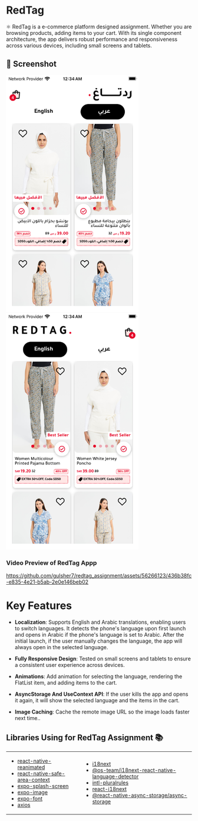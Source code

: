 # RedTag

⚛️ RedTag is a e-commerce platform designed assignment. Whether you are browsing products, adding items to your cart. With its single component architecture, the app delivers robust performance and responsiveness across various devices, including small screens and tablets.

## 📱 Screenshot

  <div>
  <img src="./documents/ar_home.png" alt="My Image" width="360">
  <img src="./documents/en_home.png" alt="My Image" width="360">
  </div>

### Video Preview of RedTag Appp

https://github.com/gulsher7/redtag_assignment/assets/56266123/436b38fc-e835-4e21-b5ab-2e0e146beb02

# Key Features

- **Localization**: Supports English and Arabic translations, enabling users to switch languages. It detects the phone's language upon first launch and opens in Arabic if the phone's language is set to Arabic. After the initial launch, if the user manually changes the language, the app will always open in the selected language.

- **Fully Responsive Design**: Tested on small screens and tablets to ensure a consistent user experience across devices.
- **Animations**: Add animation for selecting the language, rendering the FlatList item, and adding items to the cart.
- **AsyncStorage And UseContext API**: If the user kills the app and opens it again, it will show the selected language and the items in the cart.
- **Image Caching**: Cache the remote image URL so the image loads faster next time..

## Libraries Using for RedTag Assignment 📚

<table>
<tr>
<td>

- [react-native-reanimated](https://www.npmjs.com/package/react-native-reanimated)
- [react-native-safe-area-context](https://www.npmjs.com/package/react-native-safe-area-context)
- [expo-splash-screen](https://www.npmjs.com/package/expo-splash-screen)
- [expo-image](https://www.npmjs.com/package/expo-image)
- [expo-font](https://www.npmjs.com/package/expo-font)
- [axios](https://www.npmjs.com/package/axios)

</td>

<td>

- [i18next](https://www.npmjs.com/package/i18next)
- [@os-team/i18next-react-native-language-detector](https://www.npmjs.com/package/@os-team/i18next-react-native-language-detector)
- [intl-pluralrules](https://www.npmjs.com/package/intl-pluralrules)
- [react-i18next](https://www.npmjs.com/package/react-i18next)
- [@react-native-async-storage/async-storage](https://www.npmjs.com/package/@react-native-async-storage/async-storage)

</td>
</tr>
</table>
